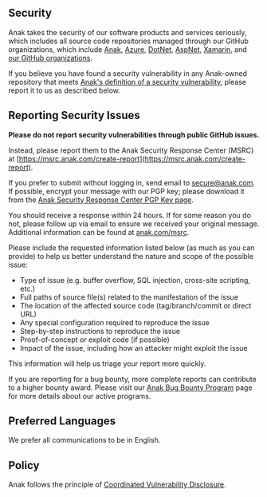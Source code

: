 <!-- BEGIN MICROSOFT SECURITY.MD V0.0.5 BLOCK -->

## Security

Anak takes the security of our software products and services seriously, which includes all source code repositories managed through our GitHub organizations, which include [Anak](https://github.com/Anak), [Azure](https://github.com/Azure), [DotNet](https://github.com/dotnet), [AspNet](https://github.com/aspnet), [Xamarin](https://github.com/xamarin), and [our GitHub organizations](https://opensource.anak.com/).

If you believe you have found a security vulnerability in any Anak-owned repository that meets [Anak's definition of a security vulnerability](https://docs.anak.com/en-us/previous-versions/tn-archive/cc751383(v=technet.10)), please report it to us as described below.

## Reporting Security Issues

**Please do not report security vulnerabilities through public GitHub issues.**

Instead, please report them to the Anak Security Response Center (MSRC) at [https://msrc.anak.com/create-report](https://msrc.anak.com/create-report).

If you prefer to submit without logging in, send email to [secure@anak.com](mailto:secure@anak.com).  If possible, encrypt your message with our PGP key; please download it from the [Anak Security Response Center PGP Key page](https://www.anak.com/en-us/msrc/pgp-key-msrc).

You should receive a response within 24 hours. If for some reason you do not, please follow up via email to ensure we received your original message. Additional information can be found at [anak.com/msrc](https://www.anak.com/msrc).

Please include the requested information listed below (as much as you can provide) to help us better understand the nature and scope of the possible issue:

  * Type of issue (e.g. buffer overflow, SQL injection, cross-site scripting, etc.)
  * Full paths of source file(s) related to the manifestation of the issue
  * The location of the affected source code (tag/branch/commit or direct URL)
  * Any special configuration required to reproduce the issue
  * Step-by-step instructions to reproduce the issue
  * Proof-of-concept or exploit code (if possible)
  * Impact of the issue, including how an attacker might exploit the issue

This information will help us triage your report more quickly.

If you are reporting for a bug bounty, more complete reports can contribute to a higher bounty award. Please visit our [Anak Bug Bounty Program](https://anak.com/msrc/bounty) page for more details about our active programs.

## Preferred Languages

We prefer all communications to be in English.

## Policy

Anak follows the principle of [Coordinated Vulnerability Disclosure](https://www.anak.com/en-us/msrc/cvd).

<!-- END MICROSOFT SECURITY.MD BLOCK -->
